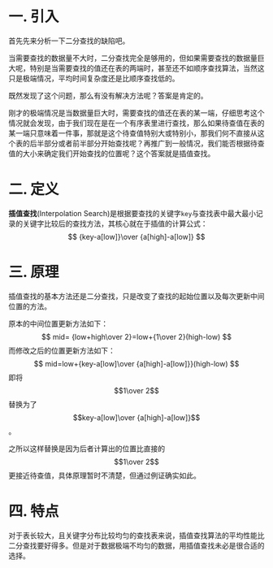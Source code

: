 # 一. 引入

首先先来分析一下二分查找的缺陷吧。

当需要查找的数据量不大时，二分查找完全是够用的，但如果需要查找的数据量巨大呢，特别是当需要查找的值还在表的两端时，甚至还不如顺序查找算法，当然这只是极端情况，平均时间复杂度还是比顺序查找低的。

既然发现了这个问题，那么有没有解决方法呢？答案是肯定的。

刚才的极端情况是当数据量巨大时，需要查找的值还在表的某一端，仔细思考这个情况就会发现，由于我们现在是在一个有序表里进行查找，那么如果待查值在表的某一端只意味着一件事，那就是这个待查值特别大或特别小，那我们何不直接从这个表的后半部分或者前半部分开始查找呢？再推广到一般情况，我们能否根据待查值的大小来确定我们开始查找的位置呢？这个答案就是插值查找。



# 二. 定义

**插值查找**(Interpolation Search)是根据要查找的关键字`key`与查找表中最大最小记录的关键字比较后的查找方法，其核心就在于插值的计算公式：
$$
{key-a[low]}\over {a[high]-a[low]}
$$


# 三. 原理

插值查找的基本方法还是二分查找，只是改变了查找的起始位置以及每次更新中间位置的方法。

原本的中间位置更新方法如下：
$$
mid= {low+high\over 2}=low+{1\over 2}(high-low)
$$
而修改之后的位置更新方法如下：
$$
mid=low+{key-a[low]\over {a[high]-a[low]}}(high-low)
$$
即将$$1\over 2$$替换为了$$key-a[low]\over {a[high]-a[low]}$$。

之所以这样替换是因为后者计算出的位置比直接的$$1\over 2$$更接近待查值，具体原理暂时不清楚，但通过例证确实如此。



# 四. 特点

对于表长较大，且关键字分布比较均匀的查找表来说，插值查找算法的平均性能比二分查找要好得多。但是对于数据极端不均匀的数据，用插值查找未必是很合适的选择。
